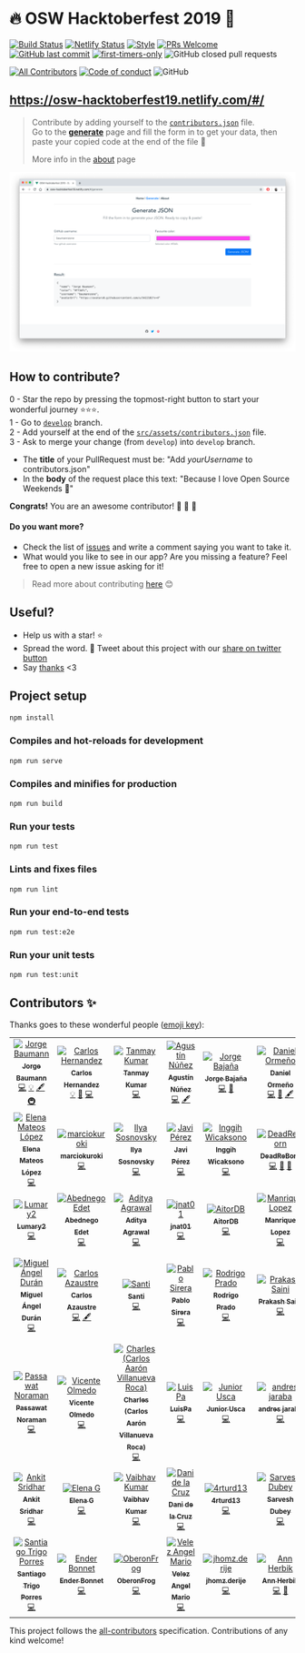 # 🔥 OSW Hacktoberfest 2019 🎃

[![Build Status](https://action-badges.now.sh/OSWeekends/osw-hacktoberfest-2019?action=Node%20CI)](https://github.com/OSWeekends/osw-hacktoberfest-2019/actions)
[![Netlify Status](https://api.netlify.com/api/v1/badges/bb376a42-74ce-4038-ad1c-902a61c40550/deploy-status)](https://app.netlify.com/sites/osw-hacktoberfest19/deploys)
[![Style](https://img.shields.io/badge/code%20style-standard-brightgreen?style=flat-square)](https://img.shields.io/badge/code%20style-standard-brightgreen?style=flat-square)
[![PRs Welcome](https://img.shields.io/badge/PRs-welcome-brightgreen.svg?style=flat-square)](https://github.com/OSWeekends/osw-hacktoberfest-2019/pulls)
[![GitHub last commit](https://img.shields.io/github/last-commit/OSWeekends/osw-hacktoberfest-2019?style=flat-square)](https://github.com/OSWeekends/osw-hacktoberfest-2019/commits/master)
[![first-timers-only](https://img.shields.io/badge/first--timers--only-friendly-blue.svg?style=flat-square)](https://www.firsttimersonly.com/)
![GitHub closed pull requests](https://img.shields.io/github/issues-pr-closed/OSWeekends/osw-hacktoberfest-2019?style=flat-square)

[![All Contributors](https://img.shields.io/badge/all_contributors-48-orange.svg?style=flat-square)](#contributors)
[![Code of conduct](https://img.shields.io/badge/code%20of-conduct-ff69b4.svg?style=flat-square)](https://github.com/OSWeekends/osw-hacktoberfest-2019/blob/master/CODE_OF_CONDUCT.md)
![GitHub](https://img.shields.io/github/license/OSWeekends/osw-hacktoberfest-2019?color=blue&style=flat-square)


## https://osw-hacktoberfest19.netlify.com/#/


> Contribute by adding yourself to the [`contributors.json`](https://github.com/OSWeekends/osw-hacktoberfest-2019/blob/develop/src/assets/contributors.json) file.  
> Go to the [__generate__](https://osw-hacktoberfest19.netlify.com/#/generate) page and fill the form in to get your data, then paste your copied code at the end of the file 🥳
>
> More info in the [about](https://osw-hacktoberfest19.netlify.com/#/generate) page

![image](src/assets/img/generate.png)

## How to contribute?

0 - Star the repo by pressing the topmost-right button to start your wonderful journey ⭐️⭐️⭐️.  
1 - Go to [`develop`](https://github.com/OSWeekends/osw-hacktoberfest-2019/tree/develop) branch.  
2 - Add yourself at the end of the [`src/assets/contributors.json`](https://github.com/OSWeekends/osw-hacktoberfest-2019/blob/develop/src/assets/contributors.json) file.  
3 - Ask to merge your change (from `develop`) into `develop` branch.  
  - The **title** of your PullRequest must be: "Add _yourUsername_ to contributors.json"
  - In the **body** of the request place this text: "Because I love Open Source Weekends 💙"

__Congrats!__ You are an awesome contributor! 🎃 🎃 🎃

#### Do you want more?
- Check the list of [issues](https://github.com/OSWeekends/osw-hacktoberfest-2019/issues) and write a comment saying you want to take it.
- What would you like to see in our app? Are you missing a feature? Feel free to open a new issue asking for it!

> Read more about contributing [here](https://github.com/OSWeekends/osw-hacktoberfest-2019/blob/master/CONTRIBUTING.md) 😊


## Useful?

- Help us with a star! ⭐️ 
- Spread the word. 💙 Tweet about this project with our [share on twitter button](https://osw-hacktoberfest19.netlify.com/#/generate)
- Say [thanks](https://github.com/OSWeekends/osw-hacktoberfest-2019/issues/new?assignees=&labels=%3C3&template=say-thanks-.md&title=) <3

## Project setup
```
npm install
```

### Compiles and hot-reloads for development
```
npm run serve
```

### Compiles and minifies for production
```
npm run build
```

### Run your tests
```
npm run test
```

### Lints and fixes files
```
npm run lint
```

### Run your end-to-end tests
```
npm run test:e2e
```

### Run your unit tests
```
npm run test:unit
```


## Contributors ✨

Thanks goes to these wonderful people ([emoji key](https://allcontributors.org/docs/en/emoji-key)):

<!-- ALL-CONTRIBUTORS-LIST:START - Do not remove or modify this section -->
<!-- prettier-ignore -->
<table>
  <tr>
    <td align="center"><a href="https://twitter.com/baumannzone"><img src="https://avatars0.githubusercontent.com/u/5422102?v=4" width="100px;" alt="Jorge Baumann"/><br /><sub><b>Jorge Baumann</b></sub></a><br /><a href="https://github.com/OSWeekends/osw-hacktoberfest-2019/commits?author=baumannzone" title="Code">💻</a> <a href="#example-baumannzone" title="Examples">💡</a> <a href="#content-baumannzone" title="Content">🖋</a> <a href="#infra-baumannzone" title="Infrastructure (Hosting, Build-Tools, etc)">🚇</a></td>
    <td align="center"><a href="https://github.com/CodingCarlos"><img src="https://avatars3.githubusercontent.com/u/7394623?v=4" width="100px;" alt="Carlos Hernandez"/><br /><sub><b>Carlos Hernandez</b></sub></a><br /><a href="#example-CodingCarlos" title="Examples">💡</a> <a href="#ideas-CodingCarlos" title="Ideas, Planning, & Feedback">🤔</a> <a href="https://github.com/OSWeekends/osw-hacktoberfest-2019/commits?author=CodingCarlos" title="Code">💻</a></td>
    <td align="center"><a href="https://github.com/PseudoNerd"><img src="https://avatars3.githubusercontent.com/u/26699089?v=4" width="100px;" alt="Tanmay Kumar"/><br /><sub><b>Tanmay Kumar</b></sub></a><br /><a href="https://github.com/OSWeekends/osw-hacktoberfest-2019/commits?author=PseudoNerd" title="Code">💻</a></td>
    <td align="center"><a href="http://agusnez.github.io"><img src="https://avatars1.githubusercontent.com/u/15832553?v=4" width="100px;" alt="Agustín Núñez"/><br /><sub><b>Agustín Núñez</b></sub></a><br /><a href="https://github.com/OSWeekends/osw-hacktoberfest-2019/commits?author=Agusnez" title="Code">💻</a> <a href="#content-Agusnez" title="Content">🖋</a></td>
    <td align="center"><a href="https://github.com/jorge-bajana"><img src="https://avatars2.githubusercontent.com/u/47319388?v=4" width="100px;" alt="Jorge Bajaña"/><br /><sub><b>Jorge Bajaña</b></sub></a><br /><a href="https://github.com/OSWeekends/osw-hacktoberfest-2019/commits?author=jorge-bajana" title="Code">💻</a> <a href="https://github.com/OSWeekends/osw-hacktoberfest-2019/issues?q=author%3Ajorge-bajana" title="Bug reports">🐛</a></td>
    <td align="center"><a href="https://github.com/DanielOrmeno"><img src="https://avatars3.githubusercontent.com/u/7246206?v=4" width="100px;" alt="Daniel Ormeño"/><br /><sub><b>Daniel Ormeño</b></sub></a><br /><a href="https://github.com/OSWeekends/osw-hacktoberfest-2019/commits?author=DanielOrmeno" title="Code">💻</a> <a href="#ideas-DanielOrmeno" title="Ideas, Planning, & Feedback">🤔</a> <a href="#content-DanielOrmeno" title="Content">🖋</a></td>
    <td align="center"><a href="https://github.com/sergitxu"><img src="https://avatars3.githubusercontent.com/u/16776855?v=4" width="100px;" alt="Sergitxu"/><br /><sub><b>Sergitxu</b></sub></a><br /><a href="https://github.com/OSWeekends/osw-hacktoberfest-2019/commits?author=sergitxu" title="Code">💻</a></td>
  </tr>
  <tr>
    <td align="center"><a href="https://github.com/ElenaMLopez"><img src="https://avatars0.githubusercontent.com/u/27022503?v=4" width="100px;" alt="Elena Mateos López"/><br /><sub><b>Elena Mateos López</b></sub></a><br /><a href="https://github.com/OSWeekends/osw-hacktoberfest-2019/commits?author=ElenaMLopez" title="Code">💻</a></td>
    <td align="center"><a href="https://github.com/marciokuroki"><img src="https://avatars1.githubusercontent.com/u/13626200?v=4" width="100px;" alt="marciokuroki"/><br /><sub><b>marciokuroki</b></sub></a><br /><a href="https://github.com/OSWeekends/osw-hacktoberfest-2019/commits?author=marciokuroki" title="Code">💻</a></td>
    <td align="center"><a href="https://github.com/pashcovich"><img src="https://avatars3.githubusercontent.com/u/4571166?v=4" width="100px;" alt="Ilya Sosnovsky"/><br /><sub><b>Ilya Sosnovsky</b></sub></a><br /><a href="https://github.com/OSWeekends/osw-hacktoberfest-2019/commits?author=pashcovich" title="Code">💻</a></td>
    <td align="center"><a href="http://www.javiperezdepedro.com"><img src="https://avatars3.githubusercontent.com/u/662287?v=4" width="100px;" alt="Javi Pérez"/><br /><sub><b>Javi Pérez</b></sub></a><br /><a href="https://github.com/OSWeekends/osw-hacktoberfest-2019/commits?author=javimostoles" title="Code">💻</a></td>
    <td align="center"><a href="https://github.com/igihcksn"><img src="https://avatars2.githubusercontent.com/u/22608147?v=4" width="100px;" alt="Inggih Wicaksono"/><br /><sub><b>Inggih Wicaksono</b></sub></a><br /><a href="https://github.com/OSWeekends/osw-hacktoberfest-2019/commits?author=igihcksn" title="Code">💻</a></td>
    <td align="center"><a href="https://github.com/DeadReBorn"><img src="https://avatars2.githubusercontent.com/u/23313785?v=4" width="100px;" alt="DeadReBorn"/><br /><sub><b>DeadReBorn</b></sub></a><br /><a href="https://github.com/OSWeekends/osw-hacktoberfest-2019/commits?author=DeadReBorn" title="Code">💻</a> <a href="#business-DeadReBorn" title="Business development">💼</a> <a href="https://github.com/OSWeekends/osw-hacktoberfest-2019/issues?q=author%3ADeadReBorn" title="Bug reports">🐛</a></td>
    <td align="center"><a href="http://bloomod.com"><img src="https://avatars3.githubusercontent.com/u/1575830?v=4" width="100px;" alt="Sergio Morcuende"/><br /><sub><b>Sergio Morcuende</b></sub></a><br /><a href="https://github.com/OSWeekends/osw-hacktoberfest-2019/commits?author=smorcuend" title="Code">💻</a></td>
  </tr>
  <tr>
    <td align="center"><a href="https://github.com/Lumary2"><img src="https://avatars0.githubusercontent.com/u/46068592?v=4" width="100px;" alt="Lumary2"/><br /><sub><b>Lumary2</b></sub></a><br /><a href="https://github.com/OSWeekends/osw-hacktoberfest-2019/commits?author=Lumary2" title="Code">💻</a></td>
    <td align="center"><a href="http://nefilim.me"><img src="https://avatars0.githubusercontent.com/u/29050206?v=4" width="100px;" alt="Abednego Edet"/><br /><sub><b>Abednego Edet</b></sub></a><br /><a href="https://github.com/OSWeekends/osw-hacktoberfest-2019/commits?author=asapabedi" title="Code">💻</a></td>
    <td align="center"><a href="https://github.com/adiagr"><img src="https://avatars0.githubusercontent.com/u/21157331?v=4" width="100px;" alt="Aditya Agrawal"/><br /><sub><b>Aditya Agrawal</b></sub></a><br /><a href="https://github.com/OSWeekends/osw-hacktoberfest-2019/commits?author=adiagr" title="Code">💻</a></td>
    <td align="center"><a href="https://github.com/jnat01"><img src="https://avatars0.githubusercontent.com/u/26845642?v=4" width="100px;" alt="jnat01"/><br /><sub><b>jnat01</b></sub></a><br /><a href="https://github.com/OSWeekends/osw-hacktoberfest-2019/commits?author=jnat01" title="Code">💻</a></td>
    <td align="center"><a href="https://aitordb.com"><img src="https://avatars1.githubusercontent.com/u/6829526?v=4" width="100px;" alt="AitorDB"/><br /><sub><b>AitorDB</b></sub></a><br /><a href="https://github.com/OSWeekends/osw-hacktoberfest-2019/commits?author=AitorDB" title="Code">💻</a></td>
    <td align="center"><a href="http://jsmanrique.es"><img src="https://avatars0.githubusercontent.com/u/1178305?v=4" width="100px;" alt="Manrique Lopez"/><br /><sub><b>Manrique Lopez</b></sub></a><br /><a href="https://github.com/OSWeekends/osw-hacktoberfest-2019/commits?author=jsmanrique" title="Code">💻</a></td>
    <td align="center"><a href="https://github.com/mewcifur28"><img src="https://avatars3.githubusercontent.com/u/39668499?v=4" width="100px;" alt="Ishita Gambhir"/><br /><sub><b>Ishita Gambhir</b></sub></a><br /><a href="https://github.com/OSWeekends/osw-hacktoberfest-2019/commits?author=mewcifur28" title="Code">💻</a></td>
  </tr>
  <tr>
    <td align="center"><a href="https://midu.dev"><img src="https://avatars3.githubusercontent.com/u/1561955?v=4" width="100px;" alt="Miguel Ángel Durán"/><br /><sub><b>Miguel Ángel Durán</b></sub></a><br /><a href="https://github.com/OSWeekends/osw-hacktoberfest-2019/commits?author=midudev" title="Code">💻</a></td>
    <td align="center"><a href="https://carlosazaustre.es"><img src="https://avatars2.githubusercontent.com/u/650752?v=4" width="100px;" alt="Carlos Azaustre"/><br /><sub><b>Carlos Azaustre</b></sub></a><br /><a href="https://github.com/OSWeekends/osw-hacktoberfest-2019/commits?author=carlosazaustre" title="Code">💻</a> <a href="#content-carlosazaustre" title="Content">🖋</a></td>
    <td align="center"><a href="http://santiagomartin.dev"><img src="https://avatars2.githubusercontent.com/u/7255298?v=4" width="100px;" alt="Santi"/><br /><sub><b>Santi</b></sub></a><br /><a href="https://github.com/OSWeekends/osw-hacktoberfest-2019/commits?author=SantiMA10" title="Code">💻</a></td>
    <td align="center"><a href="https://pablosirera.com"><img src="https://avatars0.githubusercontent.com/u/25353031?v=4" width="100px;" alt="Pablo Sirera"/><br /><sub><b>Pablo Sirera</b></sub></a><br /><a href="https://github.com/OSWeekends/osw-hacktoberfest-2019/commits?author=pablosirera" title="Code">💻</a></td>
    <td align="center"><a href="http://about.me/royopa"><img src="https://avatars3.githubusercontent.com/u/442991?v=4" width="100px;" alt="Rodrigo Prado"/><br /><sub><b>Rodrigo Prado</b></sub></a><br /><a href="https://github.com/OSWeekends/osw-hacktoberfest-2019/commits?author=royopa" title="Code">💻</a></td>
    <td align="center"><a href="https://github.com/Prakash-sa"><img src="https://avatars0.githubusercontent.com/u/35262074?v=4" width="100px;" alt="Prakash Saini"/><br /><sub><b>Prakash Saini</b></sub></a><br /><a href="https://github.com/OSWeekends/osw-hacktoberfest-2019/commits?author=Prakash-sa" title="Code">💻</a></td>
    <td align="center"><a href="http://www.falc0n.es"><img src="https://avatars0.githubusercontent.com/u/2099350?v=4" width="100px;" alt="Miguel Angel Falcón Muñoz"/><br /><sub><b>Miguel Angel Falcón Muñoz</b></sub></a><br /><a href="https://github.com/OSWeekends/osw-hacktoberfest-2019/commits?author=falconmfm" title="Code">💻</a></td>
  </tr>
  <tr>
    <td align="center"><a href="https://github.com/NotRealPaz"><img src="https://avatars3.githubusercontent.com/u/26038500?v=4" width="100px;" alt="Passawat Noraman"/><br /><sub><b>Passawat Noraman</b></sub></a><br /><a href="https://github.com/OSWeekends/osw-hacktoberfest-2019/commits?author=NotRealPaz" title="Code">💻</a></td>
    <td align="center"><a href="https://github.com/volmedo"><img src="https://avatars3.githubusercontent.com/u/16189413?v=4" width="100px;" alt="Vicente Olmedo"/><br /><sub><b>Vicente Olmedo</b></sub></a><br /><a href="https://github.com/OSWeekends/osw-hacktoberfest-2019/commits?author=volmedo" title="Code">💻</a></td>
    <td align="center"><a href="https://cavr.dev"><img src="https://avatars3.githubusercontent.com/u/3741142?v=4" width="100px;" alt="Charles (Carlos Aarón Villanueva Roca)"/><br /><sub><b>Charles (Carlos Aarón Villanueva Roca)</b></sub></a><br /><a href="https://github.com/OSWeekends/osw-hacktoberfest-2019/commits?author=cavr" title="Code">💻</a></td>
    <td align="center"><a href="https://luispa.dev"><img src="https://avatars0.githubusercontent.com/u/22195501?v=4" width="100px;" alt="LuisPa"/><br /><sub><b>LuisPa</b></sub></a><br /><a href="https://github.com/OSWeekends/osw-hacktoberfest-2019/commits?author=LuisPaGarcia" title="Code">💻</a></td>
    <td align="center"><a href="https://github.com/juniorUsca"><img src="https://avatars2.githubusercontent.com/u/8844348?v=4" width="100px;" alt="Junior Usca"/><br /><sub><b>Junior Usca</b></sub></a><br /><a href="https://github.com/OSWeekends/osw-hacktoberfest-2019/commits?author=juniorUsca" title="Code">💻</a></td>
    <td align="center"><a href="https://www.linkedin.com/in/anibalajt/"><img src="https://avatars3.githubusercontent.com/u/2723625?v=4" width="100px;" alt="andres jaraba"/><br /><sub><b>andres jaraba</b></sub></a><br /><a href="https://github.com/OSWeekends/osw-hacktoberfest-2019/commits?author=anibalajt" title="Code">💻</a></td>
    <td align="center"><a href="https://efrenmartinez.github.io/"><img src="https://avatars2.githubusercontent.com/u/10801400?v=4" width="100px;" alt="Efrén Martínez Rodríguez"/><br /><sub><b>Efrén Martínez Rodríguez</b></sub></a><br /><a href="https://github.com/OSWeekends/osw-hacktoberfest-2019/commits?author=efrenmartinez" title="Code">💻</a></td>
  </tr>
  <tr>
    <td align="center"><a href="http://www.linkedin.com/in/ankitsridhar/"><img src="https://avatars3.githubusercontent.com/u/36269838?v=4" width="100px;" alt="Ankit Sridhar"/><br /><sub><b>Ankit Sridhar</b></sub></a><br /><a href="https://github.com/OSWeekends/osw-hacktoberfest-2019/commits?author=ankitsridhar16" title="Code">💻</a></td>
    <td align="center"><a href="http://beelzenef.github.io"><img src="https://avatars3.githubusercontent.com/u/6389665?v=4" width="100px;" alt="Elena G"/><br /><sub><b>Elena G</b></sub></a><br /><a href="https://github.com/OSWeekends/osw-hacktoberfest-2019/commits?author=Beelzenef" title="Code">💻</a></td>
    <td align="center"><a href="https://www.iamvaibhavkr.me/"><img src="https://avatars1.githubusercontent.com/u/45658535?v=4" width="100px;" alt="Vaibhav Kumar"/><br /><sub><b>Vaibhav Kumar</b></sub></a><br /><a href="https://github.com/OSWeekends/osw-hacktoberfest-2019/commits?author=ivaibhavkr" title="Code">💻</a></td>
    <td align="center"><a href="https://delacruz.dev"><img src="https://avatars2.githubusercontent.com/u/5173869?v=4" width="100px;" alt="Dani de la Cruz"/><br /><sub><b>Dani de la Cruz</b></sub></a><br /><a href="https://github.com/OSWeekends/osw-hacktoberfest-2019/commits?author=delacruz-dev" title="Code">💻</a></td>
    <td align="center"><a href="https://github.com/4rturd13"><img src="https://avatars2.githubusercontent.com/u/50093998?v=4" width="100px;" alt="4rturd13"/><br /><sub><b>4rturd13</b></sub></a><br /><a href="https://github.com/OSWeekends/osw-hacktoberfest-2019/commits?author=4rturd13" title="Code">💻</a></td>
    <td align="center"><a href="https://github.com/dubesar"><img src="https://avatars2.githubusercontent.com/u/38752758?v=4" width="100px;" alt="Sarvesh Dubey"/><br /><sub><b>Sarvesh Dubey</b></sub></a><br /><a href="https://github.com/OSWeekends/osw-hacktoberfest-2019/commits?author=dubesar" title="Code">💻</a></td>
    <td align="center"><a href="https://pbehre.in"><img src="https://avatars3.githubusercontent.com/u/7106809?v=4" width="100px;" alt="Pavitra Behre"/><br /><sub><b>Pavitra Behre</b></sub></a><br /><a href="https://github.com/OSWeekends/osw-hacktoberfest-2019/commits?author=pavitra14" title="Code">💻</a></td>
  </tr>
  <tr>
    <td align="center"><a href="https://www.linkedin.com/in/santiagotrigoporres/"><img src="https://avatars0.githubusercontent.com/u/22293570?v=4" width="100px;" alt="Santiago Trigo Porres"/><br /><sub><b>Santiago Trigo Porres</b></sub></a><br /><a href="https://github.com/OSWeekends/osw-hacktoberfest-2019/commits?author=trigoporres" title="Code">💻</a></td>
    <td align="center"><a href="https://enbonnet.me"><img src="https://avatars2.githubusercontent.com/u/13243693?v=4" width="100px;" alt="Ender Bonnet"/><br /><sub><b>Ender Bonnet</b></sub></a><br /><a href="https://github.com/OSWeekends/osw-hacktoberfest-2019/commits?author=enBonnet" title="Code">💻</a></td>
    <td align="center"><a href="https://github.com/st900278"><img src="https://avatars0.githubusercontent.com/u/1564121?v=4" width="100px;" alt="OberonFrog"/><br /><sub><b>OberonFrog</b></sub></a><br /><a href="https://github.com/OSWeekends/osw-hacktoberfest-2019/commits?author=st900278" title="Code">💻</a></td>
    <td align="center"><a href="https://github.com/Angel10050"><img src="https://avatars0.githubusercontent.com/u/50499606?v=4" width="100px;" alt="Velez Angel Mario"/><br /><sub><b>Velez Angel Mario</b></sub></a><br /><a href="https://github.com/OSWeekends/osw-hacktoberfest-2019/commits?author=Angel10050" title="Code">💻</a></td>
    <td align="center"><a href="https://github.com/joamarderije"><img src="https://avatars1.githubusercontent.com/u/5716623?v=4" width="100px;" alt="jhomz.derije"/><br /><sub><b>jhomz.derije</b></sub></a><br /><a href="https://github.com/OSWeekends/osw-hacktoberfest-2019/commits?author=joamarderije" title="Code">💻</a></td>
    <td align="center"><a href="https://codepen.io/merkund/"><img src="https://avatars1.githubusercontent.com/u/45009615?v=4" width="100px;" alt="Ann Herbik"/><br /><sub><b>Ann Herbik</b></sub></a><br /><a href="https://github.com/OSWeekends/osw-hacktoberfest-2019/commits?author=ann-dev" title="Code">💻</a> <a href="#question-ann-dev" title="Answering Questions">💬</a></td>
  </tr>
</table>

<!-- ALL-CONTRIBUTORS-LIST:END -->

This project follows the [all-contributors](https://github.com/all-contributors/all-contributors) specification. Contributions of any kind welcome!
